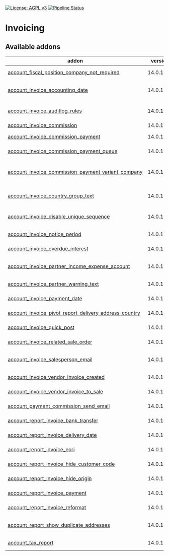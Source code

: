 [![License: AGPL v3](https://img.shields.io/badge/License-AGPL%20v3-blue.svg)](https://www.gnu.org/licenses/agpl-3.0)
[![Pipeline Status](https://gitlab.com/tawasta/odoo/account-invoicing/badges/14.0-dev/pipeline.svg)](https://gitlab.com/tawasta/odoo/account-invoicing/-/pipelines/)

Invoicing
=========

[//]: # (addons)

Available addons
----------------
addon | version | maintainers | summary
--- | --- | --- | ---
[account_fiscal_position_company_not_required](account_fiscal_position_company_not_required/) | 14.0.1.0.0 |  | Company will not be required on fiscal positions
[account_invoice_accounting_date](account_invoice_accounting_date/) | 14.0.1.0.0 |  | Allows setting a distinct invoice date and accounting date
[account_invoice_auditlog_rules](account_invoice_auditlog_rules/) | 14.0.1.0.0 |  | Adds audit log rules for account.move and account.move.line
[account_invoice_commission](account_invoice_commission/) | 14.0.1.0.3 |  | account_invoice_commission
[account_invoice_commission_payment](account_invoice_commission_payment/) | 14.0.1.6.1 |  | Allows Making commission payments from invoices
[account_invoice_commission_payment_queue](account_invoice_commission_payment_queue/) | 14.0.1.0.1 |  | Create commission payments as queued jobs
[account_invoice_commission_payment_variant_company](account_invoice_commission_payment_variant_company/) | 14.0.1.0.0 |  | Use product variant company as recipient in invoice commission payments
[account_invoice_country_group_text](account_invoice_country_group_text/) | 14.0.1.0.0 |  | Get account invoice report text from country groups setting
[account_invoice_disable_unique_sequence](account_invoice_disable_unique_sequence/) | 14.0.1.0.0 |  | Allows multiple invoices to exist with the same sequence number
[account_invoice_notice_period](account_invoice_notice_period/) | 14.0.1.0.0 |  | Notice period field for invoices and partners
[account_invoice_overdue_interest](account_invoice_overdue_interest/) | 14.0.1.0.0 |  | Overdue interest % field for invoices and partners
[account_invoice_partner_income_expense_account](account_invoice_partner_income_expense_account/) | 14.0.1.0.1 |  | Partner-specific income and expense accounts for invoice lines
[account_invoice_partner_warning_text](account_invoice_partner_warning_text/) | 14.0.1.0.0 |  | Adds Partner warning text to invoice
[account_invoice_payment_date](account_invoice_payment_date/) | 14.0.1.0.0 |  | Save the date when invoice was fully paid
[account_invoice_pivot_report_delivery_address_country](account_invoice_pivot_report_delivery_address_country/) | 14.0.1.0.0 |  | Group pivot report by delivery address country
[account_invoice_quick_post](account_invoice_quick_post/) | 14.0.1.0.0 |  | Post (confirm) invoices from line view
[account_invoice_related_sale_order](account_invoice_related_sale_order/) | 14.0.1.0.0 |  | Related Sale Orders of Invoice
[account_invoice_salesperson_email](account_invoice_salesperson_email/) | 14.0.1.0.0 |  | Account Invoice - Salesperson e-mail to note field
[account_invoice_vendor_invoice_created](account_invoice_vendor_invoice_created/) | 14.0.1.0.0 |  | Show related vendor invoice on customer invoices
[account_invoice_vendor_invoice_to_sale](account_invoice_vendor_invoice_to_sale/) | 14.0.1.0.0 |  | Adds a wizards for creating a SO from vendor invoice
[account_payment_commission_send_email](account_payment_commission_send_email/) | 14.0.1.0.1 |  | Account payment commission send email
[account_report_invoice_bank_transfer](account_report_invoice_bank_transfer/) | 14.0.1.0.0 |  | Add a bank transfer section for invoices
[account_report_invoice_delivery_date](account_report_invoice_delivery_date/) | 14.0.1.0.0 |  | Delivery date to invoice report template
[account_report_invoice_eori](account_report_invoice_eori/) | 14.0.1.0.0 |  | Adds customers EORI number to Invoice Report
[account_report_invoice_hide_customer_code](account_report_invoice_hide_customer_code/) | 14.0.1.0.0 |  | Invoice Report - Hide customer code
[account_report_invoice_hide_origin](account_report_invoice_hide_origin/) | 14.0.1.0.0 |  | Account invoice report - Hide origin
[account_report_invoice_payment](account_report_invoice_payment/) | 14.0.1.0.0 |  | Account Report Invoice payment
[account_report_invoice_reformat](account_report_invoice_reformat/) | 14.0.1.0.0 |  | Reformat invoice print elements for cleaner look
[account_report_show_duplicate_addresses](account_report_show_duplicate_addresses/) | 14.0.1.0.0 |  | Show delivery address even if it is same as invoicing address
[account_tax_report](account_tax_report/) | 14.0.1.0.0 |  | Finnish VAT-summary report.

[//]: # (end addons)
